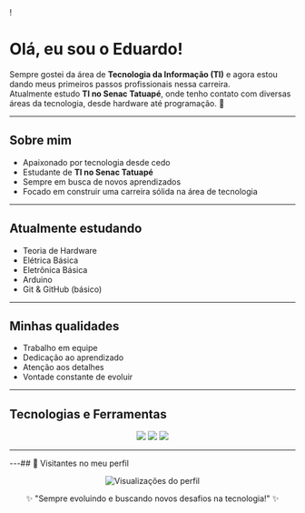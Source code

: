 <!-- Banner personaliz![banner](https://github.com/user-attachments/assets/53ba5ced-6b6b-4f4b-943e-18b670b11a75)
ado -->!


#  Olá, eu sou o Eduardo!  

Sempre gostei da área de **Tecnologia da Informação (TI)** e agora estou dando meus primeiros passos profissionais nessa carreira.  
Atualmente estudo **TI no Senac Tatuapé**, onde tenho contato com diversas áreas da tecnologia, desde hardware até programação. 🚀  

---

##  Sobre mim  
-  Apaixonado por tecnologia desde cedo  
-  Estudante de **TI no Senac Tatuapé**  
-  Sempre em busca de novos aprendizados  
-  Focado em construir uma carreira sólida na área de tecnologia  

---

##  Atualmente estudando  
-  Teoria de Hardware  
-  Elétrica Básica  
-  Eletrônica Básica  
-  Arduino  
-  Git & GitHub (básico)  

---

##  Minhas qualidades  
-  Trabalho em equipe  
-  Dedicação ao aprendizado  
-  Atenção aos detalhes  
-  Vontade constante de evoluir  

---

##  Tecnologias e Ferramentas  

<p align="center">
  <!-- Linguagens e ferramentas principais -->

  <img src="https://img.shields.io/badge/GitHub-181717?style=for-the-badge&logo=github&logoColor=white"/>
  <img src="https://img.shields.io/badge/Hardware-555555?style=for-the-badge&logo=dell&logoColor=white"/>
  <img src="https://img.shields.io/badge/Electronics-FFDD00?style=for-the-badge&logo=logitech&logoColor=black"/>
</p>

---




---## 👀 Visitantes no meu perfil  

<p align="center">
  <img src="https://komarev.com/ghpvc/?username=SEU-USUARIO&color=blue&style=for-the-badge&label=Visualizações+do+perfil" alt="Visualizações do perfil"/>
</p>

<p align="center">
  ✨ "Sempre evoluindo e buscando novos desafios na tecnologia!" ✨
</p>
